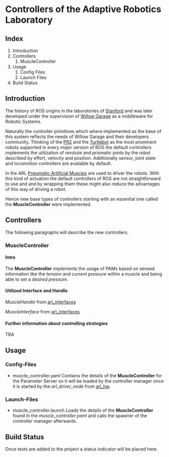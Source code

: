 # Controllers of the Adaptive Robotics Laboratory

## Index
1. Introduction
2. Controllers
	1. MuscleController
3. Usage
	1. Config Files
	2. Launch Files
4. Build Status

## Introduction
The history of ROS origins in the laboratories of [Stanford](http://stair.stanford.edu/) and was later developed under the supervision of [Willow Garage](http://www.willowgarage.com/) as a middleware for Robotic Systems.

Naturally the controller primitives which where implemented as the base of this system reflects the needs of Willow Garage and their developers community.
Thinking of the [PR2](http://wiki.ros.org/Robots/PR2)  and the [Turtlebot](http://wiki.ros.org/Robots/TurtleBot) as the most prominent robots supported in every major version of ROS the default controllers implements the utilization of revolute and prismatic joints by the robot described by effort, velocity and position. Additionally sensor, joint state and locomotion controllers are available by default.

In the ARL [Pneumatic Artificial Muscles](http://lucy.vub.ac.be/publications/Daerden_Lefeber_EJMEE.pdf) are used to driver the robots. With this kind of actuation the default controllers of ROS are not straightforward to use and and by wrapping them these might also reduce the advantages of this way of driving a robot.

Hence new base types of controllers starting with an essential one called the **MuscleController** were implemented.

## Controllers
The following paragraphs will describe the new controllers.

### MuscleController
#### Intro
The **MuscleController** implements the usage of PAMs based on sensed information like the *tension* and *current pressure* within a muscle and being able to set a *desired pressure*.

#### Utilized Interface and Handle 
*MuscleHandle* from [arl_interfaces](https://github.com/arne48/arl_interfaces)

*MuscleInterface* from [arl_interfaces](https://github.com/arne48/arl_interfaces)

#### Further information about controlling strategies
TBA

## Usage
### Config-Files
* muscle_controller.yaml
Contains the details of the **MuscleController** for the Parameter Server so it will be loaded by the controller manager once it is started by the *arl_driver_node* from [arl_hw](https://github.com/arne48/arl_hw).

### Launch-Files
* muscle_controller.launch
Loads the details of the **MuscleController** found in the *muscle_controller.yaml* and calls the spawner of the controller manager afterwards.

## Build Status
Once tests are added to the project a status indicator will be placed here.
